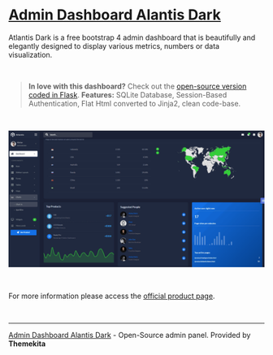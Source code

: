 # [Admin Dashboard Alantis Dark](https://themekita.com/demo-atlantis-lite-bootstrap/)

Atlantis Dark is a free bootstrap 4 admin dashboard that is beautifully and elegantly designed to display various metrics, numbers or data visualization.

<br />

> **In love with this dashboard?** Check out the [open-source version coded in Flask](https://github.com/app-generator/flask-dashboard-atlantis-dark). **Features:** SQLite Database, Session-Based Authentication, Flat Html converted to Jinja2, clean code-base. 

<br />

![Flask Dashboard Atlantis - Open-Source Admin Panel](https://raw.githubusercontent.com/app-generator/static/master/products/flask-dashboard-atlantis-dark-intro.gif)

<br />

For more information please access the [official product page](https://themekita.com/demo-atlantis-lite-bootstrap/). 

<br />

---
[Admin Dashboard Alantis Dark](https://themekita.com/demo-atlantis-lite-bootstrap/) - Open-Source admin panel. Provided by **Themekita**
